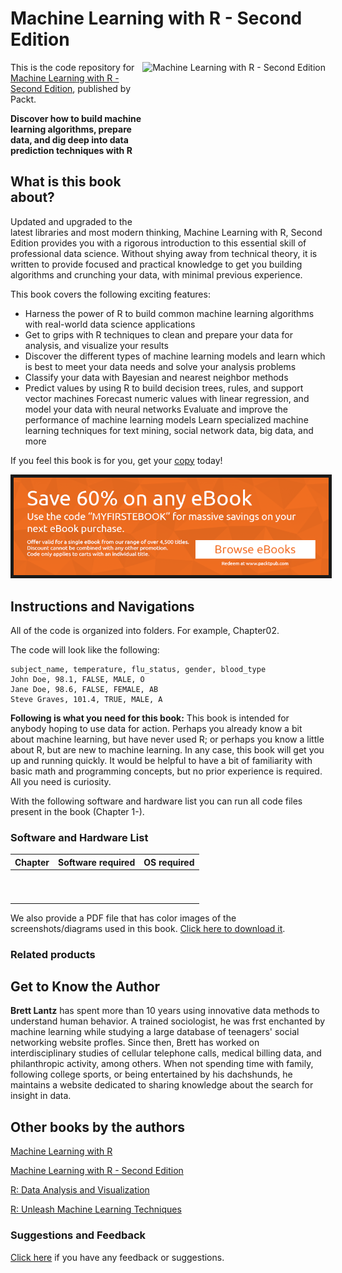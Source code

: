# Machine Learning with R - Second Edition

<a href="https://www.packtpub.com/big-data-and-business-intelligence/machine-learning-r-second-edition?utm_source=github&utm_medium=repository&utm_campaign=9781784393908 "><img src="https://dz13w8afd47il.cloudfront.net/sites/default/files/imagecache/ppv4_main_book_cover/9781784393908.png" alt="Machine Learning with R - Second Edition" height="256px" align="right"></a>

This is the code repository for [Machine Learning with R - Second Edition](https://www.packtpub.com/big-data-and-business-intelligence/machine-learning-r-second-edition?utm_source=github&utm_medium=repository&utm_campaign=9781784393908), published by Packt.

**Discover how to build machine learning algorithms, prepare data, and dig deep into data prediction techniques with R**

## What is this book about?
Updated and upgraded to the latest libraries and most modern thinking, Machine Learning with R, Second Edition provides you with a rigorous introduction to this essential skill of professional data science. Without shying away from technical theory, it is written to provide focused and practical knowledge to get you building algorithms and crunching your data, with minimal previous experience.

This book covers the following exciting features:
* Harness the power of R to build common machine learning algorithms with real-world data science applications 
* Get to grips with R techniques to clean and prepare your data for analysis, and visualize your results 
* Discover the different types of machine learning models and learn which is best to meet your data needs and solve your analysis problems 
* Classify your data with Bayesian and nearest neighbor methods 
* Predict values by using R to build decision trees, rules, and support vector machines 
Forecast numeric values with linear regression, and model your data with neural networks 
Evaluate and improve the performance of machine learning models 
Learn specialized machine learning techniques for text mining, social network data, big data, and more 

If you feel this book is for you, get your [copy](https://www.amazon.com/dp/1784393908) today!

<a href="https://www.packtpub.com/?utm_source=github&utm_medium=banner&utm_campaign=GitHubBanner"><img src="https://raw.githubusercontent.com/PacktPublishing/GitHub/master/GitHub.png" 
alt="https://www.packtpub.com/" border="5" /></a>

## Instructions and Navigations
All of the code is organized into folders. For example, Chapter02.

The code will look like the following:
```
subject_name, temperature, flu_status, gender, blood_type
John Doe, 98.1, FALSE, MALE, O 
Jane Doe, 98.6, FALSE, FEMALE, AB
Steve Graves, 101.4, TRUE, MALE, A
```

**Following is what you need for this book:**
This book is intended for anybody hoping to use data for action. Perhaps you already know a bit about machine learning, but have never used R; or perhaps you know a little about R, but are new to machine learning. In any case, this book will get you up and running quickly. It would be helpful to have a bit of familiarity with basic math and programming concepts, but no prior experience is required. All you
need is curiosity.

With the following software and hardware list you can run all code files present in the book (Chapter 1-).
### Software and Hardware List
| Chapter | Software required | OS required |
| -------- | ------------------------------------ | ----------------------------------- |
|  |  |  |
|  |  |  |
|  |  |  |
|  |  |  |
|  |  |  |
|  |  |  |
|  |  |  |
|  |  |  |
|  |  |  |
|  |  |  |

We also provide a PDF file that has color images of the screenshots/diagrams used in this book. [Click here to download it]().

### Related products
## Get to Know the Author
**Brett Lantz**
 has spent more than 10 years using innovative data methods to understand human behavior. A trained sociologist, he was frst enchanted by machine learning while studying a large database of teenagers' social networking website profles. Since then, Brett has worked on interdisciplinary studies of cellular telephone calls, medical billing data, and philanthropic activity, among others. When not spending time with family, following college sports, or being entertained by his dachshunds, he maintains a website dedicated to sharing knowledge about the search for insight in data.

## Other books by the authors
[Machine Learning with R](https://www.packtpub.com/big-data-and-business-intelligence/machine-learning-r?utm_source=github&utm_medium=repository&utm_campaign=9781782162148)

[Machine Learning with R - Second Edition](https://www.packtpub.com/big-data-and-business-intelligence/machine-learning-r-second-edition?utm_source=github&utm_medium=repository&utm_campaign=9781784393908)

[R: Data Analysis and Visualization](https://www.packtpub.com/big-data-and-business-intelligence/r-data-analysis-and-visualization?utm_source=github&utm_medium=repository&utm_campaign=9781786463500)

[R: Unleash Machine Learning Techniques](https://www.packtpub.com/big-data-and-business-intelligence/r-unleash-machine-learning-techniques?utm_source=github&utm_medium=repository&utm_campaign=9781787127340)

[](https://www.packtpub.com/big-data-and-business-intelligence/machine-learning-r-third-edition?utm_source=github&utm_medium=repository&utm_campaign=)

### Suggestions and Feedback
[Click here](https://docs.google.com/forms/d/e/1FAIpQLSdy7dATC6QmEL81FIUuymZ0Wy9vH1jHkvpY57OiMeKGqib_Ow/viewform) if you have any feedback or suggestions.

